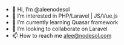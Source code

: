 - 👋 Hi, I’m @aleenodesol
- 👀 I’m interested in PHP/Laravel | JS/Vue.js
- 🌱 I’m currently learning Quasar framework
- 💞️ I’m looking to collaborate on Laravel
- 📫 How to reach me alee@nodesol.com

<!---
aleenodesol/aleenodesol is a ✨ special ✨ repository because its `README.md` (this file) appears on your GitHub profile.
You can click the Preview link to take a look at your changes.
--->

